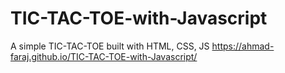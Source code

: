 # TIC-TAC-TOE-with-Javascript
A simple TIC-TAC-TOE built with HTML, CSS, JS
https://ahmad-faraj.github.io/TIC-TAC-TOE-with-Javascript/
